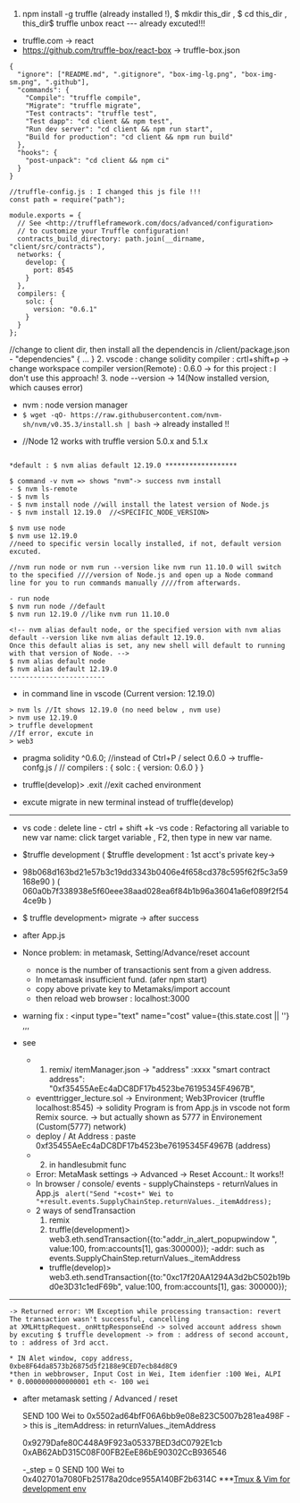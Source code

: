1. npm install -g truffle (already installed !), $ mkdir this_dir , $ cd this_dir , this_dir$ truffle unbox react --- already excuted!!! 
- truffle.com -> react 
- https://github.com/truffle-box/react-box -> truffle-box.json
```
{
  "ignore": ["README.md", ".gitignore", "box-img-lg.png", "box-img-sm.png", ".github"],
  "commands": {
    "Compile": "truffle compile",
    "Migrate": "truffle migrate",
    "Test contracts": "truffle test",
    "Test dapp": "cd client && npm test",
    "Run dev server": "cd client && npm run start",
    "Build for production": "cd client && npm run build"
  },
  "hooks": {
    "post-unpack": "cd client && npm ci"
  }
}
```

```
//truffle-config.js : I changed this js file !!!
const path = require("path");

module.exports = {
  // See <http://truffleframework.com/docs/advanced/configuration>
  // to customize your Truffle configuration!
  contracts_build_directory: path.join(__dirname, "client/src/contracts"),
  networks: {
    develop: {
      port: 8545
    }
  },
  compilers: {
    solc: {
      version: "0.6.1"
    }
  }
};

```
//change to client dir, then install all the dependencis in /client/package.json - "dependencies" { ... }
2. vscode : change solidity compiler : crtl+shift+p -> change workspace compiler version(Remote) : 0.6.0 -> for this project : I don't use this approach!
3. node --version -> 14(Now installed version, which causes error)
- nvm : node version manager
- ``$ wget -qO- https://raw.githubusercontent.com/nvm-sh/nvm/v0.35.3/install.sh | bash``
-> already installed !!

* //Node 12 works with truffle version 5.0.x and 5.1.x

```

*default : $ nvm alias default 12.19.0 ******************

$ command -v nvm => shows "nvm"-> success nvm install
- $ nvm ls-remote
- $ nvm ls
- $ nvm install node //will install the latest version of Node.js
- $ nvm install 12.19.0  //<SPECIFIC_NODE_VERSION>

$ nvm use node 
$ nvm use 12.19.0
//need to specific versin locally installed, if not, default version excuted.

//nvm run node or nvm run --version like nvm run 11.10.0 will switch to the specified ////version of Node.js and open up a Node command line for you to run commands manually ////from afterwards.

- run node
$ nvm run node //default
$ nvm run 12.19.0 //like nvm run 11.10.0

<!-- nvm alias default node, or the specified version with nvm alias default --version like nvm alias default 12.19.0.
Once this default alias is set, any new shell will default to running with that version of Node. -->
$ nvm alias default node
$ nvm alias default 12.19.0
------------------------

```

- in command line in vscode (Current version: 12.19.0)  
```
> nvm ls //It shows 12.19.0 (no need below , nvm use)
> nvm use 12.19.0
> truffle development 
//If error, excute in 
> web3

```
- pragma solidity ^0.6.0;
//instead of Ctrl+P / select 0.6.0 -> truffle-confg.js / 
// compilers : { solc : { version: 0.6.0 } }

- truffle(develop)> .exit //exit cached environment
- excute migrate in new terminal instead of truffle(develop)

----------------
- vs code : delete line - ctrl + shift +k
-vs code : Refactoring all variable to new var name: click target variable , F2, then type in new var name.

- $truffle development
( $truffle development : 1st acct's private key-> 
- 98b068d163bd21e57b3c19dd3343b0406e4f658cd378c595f62f5c3a59168e90 )
( 060a0b7f338938e5f60eee38aad028ea6f84b1b96a36041a6ef089f2f544ce9b )
- $ truffle development> migrate -> after success 

* after App.js 
- Nonce problem: in metamask, Setting/Advance/reset account
  - nonce is the number of transactionis sent from a given address. 
  - In metamask insufficient fund. (afer npm start)
  - copy above private key to Metamaks/import account
  - then reload web browser : localhost:3000
- warning fix : <input type="text" name="cost" value={this.state.cost || ''} ,,,
- see 
  * 1. remix/ itemManager.json -> "address" :xxxx
   "smart contract address": "0xf35455AeEc4aDC8DF17b4523be76195345F4967B",
   - eventtrigger_lecture.sol -> Environment; Web3Provicer (truffle localhost:8545) -> solidity Program is from App.js in vscode not form Remix source.
   -> but actually shown as 5777 in Environement (Custom(5777) network)
   - deploy / At Address : paste 0xf35455AeEc4aDC8DF17b4523be76195345F4967B (address)
  * 2. in handlesubmit func

  - Error: MetaMask settings -> Advanced -> Reset Account.: It works!!
  - In browser / console/ events - supplyChainsteps - returnValues
  in App.js 
  `` alert("Send "+cost+" Wei to "+result.events.SupplyChainStep.returnValues._itemAddress);``

  * 2 ways of sendTransaction 
    1. remix
    2. truffle(development)> web3.eth.sendTransaction({to:"addr_in_alert_popupwindow ", value:100, from:accounts[1], gas:300000}); -addr:  such as events.SupplyChainStep.returnValues._itemAddress
    - truffle(develop)> web3.eth.sendTransaction({to:"0xc17f20AA1294A3d2bC502b19bd0e3D31c1edF69b", value:100, from:accounts[1], gas: 300000});

--------------------------------------------------------------------
    -> Returned error: VM Exception while processing transaction: revert The transaction wasn't successful, cancelling
    at XMLHttpRequest._onHttpResponseEnd -> solved account address shown by excuting $ truffle development -> from : address of second account, to : address of 3rd acct.

    * IN Alet window, copy address, 0xbe8F64da8573b26875d5f2188e9CED7ecb84d8C9
    *then in webbrowser, Input Cost in Wei, Item idenfier :100 Wei, ALPI
    * 0.0000000000000001 eth <- 100 wei 

- after metamask setting / Advanced / reset

    SEND 100 Wei to 
    0x5502ad64bfF06A6bb9e08e823C5007b281ea498F -> this is _itemAddress: in returnValues._itemAddress

    0x9279Dafe80C448A9F923a05337BED3dC0792E1cb
    0xAB62AbD315C08F00FB2EeE86bE90302CcB936546

    -_step = 0
       SEND 100 Wei to 
    0x402701a7080Fb25178a20dce955A140BF2b6314C
***[Tmux & Vim for development env]( https://www.youtube.com/watch?v=28Gzo_hT_TI )